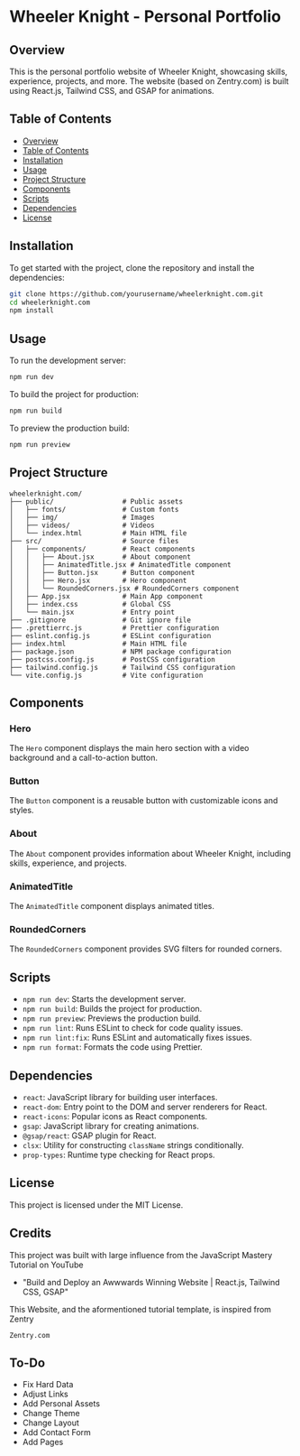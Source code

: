 # Wheeler Knight - Personal Portfolio

## Overview

This is the personal portfolio website of Wheeler Knight, showcasing skills, experience, projects, and more. The website (based on Zentry.com) is built using React.js, Tailwind CSS, and GSAP for animations.

## Table of Contents

- [Overview](#overview)
- [Table of Contents](#table-of-contents)
- [Installation](#installation)
- [Usage](#usage)
- [Project Structure](#project-structure)
- [Components](#components)
- [Scripts](#scripts)
- [Dependencies](#dependencies)
- [License](#license)

## Installation

To get started with the project, clone the repository and install the dependencies:

```bash
git clone https://github.com/yourusername/wheelerknight.com.git
cd wheelerknight.com
npm install
```

## Usage

To run the development server:

```bash
npm run dev
```

To build the project for production:

```bash
npm run build
```

To preview the production build:

```bash
npm run preview
```

## Project Structure

```
wheelerknight.com/
├── public/                 # Public assets
│   ├── fonts/              # Custom fonts
│   ├── img/                # Images
│   ├── videos/             # Videos
│   └── index.html          # Main HTML file
├── src/                    # Source files
│   ├── components/         # React components
│   │   ├── About.jsx       # About component
│   │   ├── AnimatedTitle.jsx # AnimatedTitle component
│   │   ├── Button.jsx      # Button component
│   │   ├── Hero.jsx        # Hero component
│   │   └── RoundedCorners.jsx # RoundedCorners component
│   ├── App.jsx             # Main App component
│   ├── index.css           # Global CSS
│   └── main.jsx            # Entry point
├── .gitignore              # Git ignore file
├── .prettierrc.js          # Prettier configuration
├── eslint.config.js        # ESLint configuration
├── index.html              # Main HTML file
├── package.json            # NPM package configuration
├── postcss.config.js       # PostCSS configuration
├── tailwind.config.js      # Tailwind CSS configuration
└── vite.config.js          # Vite configuration
```

## Components

### Hero

The `Hero` component displays the main hero section with a video background and a call-to-action button.

### Button

The `Button` component is a reusable button with customizable icons and styles.

### About

The `About` component provides information about Wheeler Knight, including skills, experience, and projects.

### AnimatedTitle

The `AnimatedTitle` component displays animated titles.

### RoundedCorners

The `RoundedCorners` component provides SVG filters for rounded corners.

## Scripts

- `npm run dev`: Starts the development server.
- `npm run build`: Builds the project for production.
- `npm run preview`: Previews the production build.
- `npm run lint`: Runs ESLint to check for code quality issues.
- `npm run lint:fix`: Runs ESLint and automatically fixes issues.
- `npm run format`: Formats the code using Prettier.

## Dependencies

- `react`: JavaScript library for building user interfaces.
- `react-dom`: Entry point to the DOM and server renderers for React.
- `react-icons`: Popular icons as React components.
- `gsap`: JavaScript library for creating animations.
- `@gsap/react`: GSAP plugin for React.
- `clsx`: Utility for constructing `className` strings conditionally.
- `prop-types`: Runtime type checking for React props.

## License

This project is licensed under the MIT License.

## Credits

This project was built with large influence from the JavaScript Mastery Tutorial on YouTube

- "Build and Deploy an Awwwards Winning Website | React.js, Tailwind CSS, GSAP"

This Website, and the aformentioned tutorial template, is inspired from Zentry

```
Zentry.com
```

## To-Do

- Fix Hard Data
- Adjust Links
- Add Personal Assets
- Change Theme
- Change Layout
- Add Contact Form
- Add Pages
